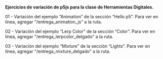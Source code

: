 **Ejercicios de variación de p5js para la clase de Herramientas Digitales.**

01 - Variación del ejemplo “Animation” de la sección “Hello p5”. Para ver en línea, agregar "/entrega_animation_js" a la ruta.

02 - Variación del ejemplo “Lerp Color” de la sección “Color”.  Para ver en línea, agregar "/entrega_lerpcolor_delgado" a la ruta.

03 - Variación del ejemplo “Mixture” de la sección “Lights”. Para ver en línea, agregar "/entrega_mixture_delgado" a la ruta.
